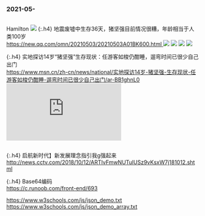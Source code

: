 ### 2021-05-　
```note
```
Hamilton
![](http://bkimg.cdn.bcebos.com/pic/2f738bd4b31c8701a18bf54faf36892f07082838514a)
{:.h4}
地震废墟中生存36天，猪坚强目前情况很糟，年龄相当于人类100岁
<br>[
https://new.qq.com/omn/20210503/20210503A01BK600.html
](
https://new.qq.com/omn/20210503/20210503A01BK600.html
)
![](http://inews.gtimg.com/newsapp_bt/0/13484140581/1000)
![](http://inews.gtimg.com/newsapp_bt/0/13484140580/1000)
![](http://inews.gtimg.com/newsapp_bt/0/13484140584/1000)
![](http://inews.gtimg.com/newsapp_bt/0/13484140583/1000)

{:.h4}
实地探访14岁“猪坚强”生存现状：任游客如梭仍酣睡，遛弯时间已很少自己出门
<br>[
https://www.msn.cn/zh-cn/news/national/实地探访14岁-猪坚强-生存现状-任游客如梭仍酣睡-遛弯时间已很少自己出门/ar-BB1ghnL0
](
https://www.msn.cn/zh-cn/news/national/实地探访14岁-猪坚强-生存现状-任游客如梭仍酣睡-遛弯时间已很少自己出门/ar-BB1ghnL0
)
![](https://img-s-msn-com.akamaized.net/tenant/amp/entityid/BB1ghr2t.img?h=600&w=799&m=6&q=60&o=f&l=f)
```tip
```

{:.h4}
启航新时代】新发展理念指引我g强起来
<br>[
http://news.cctv.com/2018/10/12/ARTIvFmwNUTulUSz9vKsxW7j181012.shtml
](
http://news.cctv.com/2018/10/12/ARTIvFmwNUTulUSz9vKsxW7j181012.shtml
)

{:.h4}
Base64编码
<br>[
https://c.runoob.com/front-end/693
](
https://c.runoob.com/front-end/693
)

https://www.w3schools.com/js/json_demo.txt
https://www.w3schools.com/js/json_demo_array.txt

